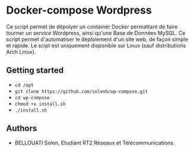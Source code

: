 # Docker-compose Wordpress 
Ce script permet de dépolyer un container Docker permattant de faire tourner un service Wordpress, ainsi qu'une Base de Données MySQL.
Ce script permet d'automatiser le déploiement d'un site web, de façon simple et rapide.
Le scipt est uniquement disponible sur Linux (sauf distributions Arch Linux).


## Getting started 

* ```cd /opt```
* ```git clone https://github.com/solenb/wp-compose.git```
* ```cd wp-compose```
* ```chmod +x install.sh```
* ```./install.sh```

## Authors

* BELLOUATI Solen, Etudiant RT2 Réseaux et Télécommunications
